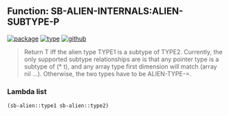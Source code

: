 ## Function: SB-ALIEN-INTERNALS:ALIEN-SUBTYPE-P
[![package](https://img.shields.io/badge/Package-SB--ALIEN--INTERNALS-5f9ea0.svg?style=social&colorA=999999)](../) [![type](https://img.shields.io/badge/Type-Function-5f9ea0.svg?style=social&colorA=999999)](../#function) [![github](https://img.shields.io/badge/GitHub-View_the_source-5f9ea0.svg?style=social&colorA=999999&logo=github)](https://github.com/sbcl/sbcl/blob/master/src/code/host-alieneval.lisp/) 

> Return T iff the alien type TYPE1 is a subtype of TYPE2. Currently, the
> only supported subtype relationships are is that any pointer type is a
> subtype of (* t), and any array type first dimension will match
> (array <eltype> nil ...). Otherwise, the two types have to be
> ALIEN-TYPE-=.

### Lambda list
```cl
(sb-alien::type1 sb-alien::type2)
```
